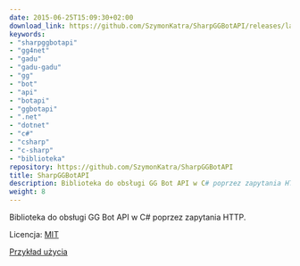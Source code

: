```yaml
---
date: 2015-06-25T15:09:30+02:00
download_link: https://github.com/SzymonKatra/SharpGGBotAPI/releases/latest
keywords:
- "sharpggbotapi"
- "gg4net"
- "gadu"
- "gadu-gadu"
- "gg"
- "bot"
- "api"
- "botapi"
- "ggbotapi"
- ".net"
- "dotnet"
- "c#"
- "csharp"
- "c-sharp"
- "biblioteka"
repository: https://github.com/SzymonKatra/SharpGGBotAPI
title: SharpGGBotAPI
description: Biblioteka do obsługi GG Bot API w C# poprzez zapytania HTTP
weight: 8
---
```


Biblioteka do obsługi GG Bot API w C# poprzez zapytania HTTP.

Licencja: [MIT](https://github.com/SzymonKatra/SharpGGBotAPI/blob/master/license.txt)

[Przykład użycia](https://github.com/SzymonKatra/SharpGGBotAPI/blob/master/SharpGGBotApiExample/Program.cs)
